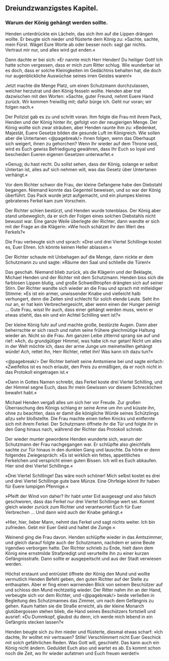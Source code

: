 
<h2>Dreiundzwanzigstes Kapitel.</h2>

<h3>Warum der König gehängt werden sollte.</h3>

Henden unterdrückte ein Lächeln, das sich ihm auf die Lippen
drängen wollte. Er beugte sich nieder und flüsterte dem König zu:
»Sachte, sachte, mein Fürst. Wäget Eure Worte ab oder besser noch:
sagt gar nichts. Vertraut mir nur, und alles wird gut enden.«

Dann dachte er bei sich: »Er nannte mich Herr Henden! Du
heiliger Gott! Ich hatte schon vergessen, dass er mich zum Ritter
schlug. Wie wunderbar ist es doch, dass er solche Kleinigkeiten im
Gedächtnis behalten hat, die doch nur augenblickliche Auswüchse
seines irren Geistes waren!«

Jetzt machte die Menge Platz, um einen Schutzmann durchzulassen,
welcher herzutrat und den König fesseln wollte. Henden aber
trat dazwischen mit den Worten: »Sachte, guter Freund, nehmt
Euere Hand zurück. Wir kommen freiwillig mit; dafür bürge ich.
Geht nur voran; wir folgen nach.«

Der Polizist gab es zu und schritt voran. Ihm folgte die Frau
mit ihrem Pack, Henden und der König hinter ihr, gefolgt von der
neugierigen Menge. Der König wollte sich zwar sträuben, aber
Henden raunte ihm zu: »Bedenket, Majestät, Euere Gesetze bilden
die gesunde Luft im Königreich. Wie sollen aber die Untertanen 
<@pagebreak/>
ihnen folgen, wenn das Oberhaupt sich weigert, ihnen zu gehorchen?
Wenn Ihr wieder auf dem Throne seid, wird es Euch gewiss Befriedigung
gewähren, dass Ihr Euch so loyal und bescheiden Eueren
eigenen Gesetzen unterwarfet.«

»Genug; du hast recht. Du sollst sehen, dass der König, solange
er selbst Untertan ist, alles auf sich nehmen will, was das Gesetz über
Untertanen verhängt.«

Vor dem Richter schwor die Frau, der kleine Gefangene habe
den Diebstahl begangen. Niemand konnte das Gegenteil beweisen,
und so war der König überführt. Das Pack wurde jetzt aufgemacht,
und ein plumpes kleines gebratenes Ferkel kam zum Vorschein.

Der Richter schien bestürzt, und Henden wurde totenblass. Der
König aber stand unbeweglich, da er sich der Folgen eines solchen
Diebstahls nicht bewusst war. Eine ganze Weile überlegte der Richter,
dann wandte er sich mit der Frage an die Klägerin: »Wie hoch
schätzet Ihr den Wert des Ferkels?«

Die Frau verbeugte sich und sprach: »Drei und drei Viertel
Schillinge kostet es, Euer Ehren. Ich könnte keinen Heller ablassen.«

Der Richter schaute mit Unbehagen auf die Menge, dann nickte
er dem Schutzmann zu und sagte: »Räume den Saal und schließe
die Türen!«

Das geschah. Niemand blieb zurück, als die Klägerin und der
Beklagte, Michael Henden und der Richter mit dem Schutzmann.
Henden biss sich die farblosen Lippen blutig, und große Schweißtropfen
drängten sich auf seiner Stirn. Der Richter wandte sich wieder an
die Frau und sprach mit mitleidiger Stimme: »Es ist ein armer, unwissender
Knabe und vielleicht halb verhungert, denn die Zeiten sind
schlecht für solch elende Leute. Seht ihn nur an, er hat kein Verbrechergesicht,
aber wenn einen der Hunger peinigt ... Gute Frau,
wisst Ihr auch, dass einer gehängt werden muss, wenn er etwas
stiehlt, das ein und ein Achtel Schilling wert ist?«

Der kleine König fuhr auf und machte große, bestürzte Augen.
Dann aber beherrschte er sich rasch und nahm seine frühere gleichmütige
Haltung wieder an. Nicht so die Frau. Am ganzen Leibe
zitternd sprang sie auf und rief: »Ach, du grundgütiger Himmel,
was habe ich nur getan! Nicht um alles in der Welt möchte ich, dass
der arme Junge um meinetwillen gehängt würde! Ach, rettet ihn,
Herr Richter, rettet ihn! Was kann ich dazu tun?«
 
<@pagebreak/>
Der Richter behielt seine Amtsmiene bei und sagte einfach:
»Zweifellos ist es noch erlaubt, den Preis zu ermäßigen, da er noch
nicht in das Protokoll eingetragen ist.«

»Dann in Gottes Namen schreibt, das Ferkel koste drei Viertel
Schilling, und der Himmel segne Euch, dass Ihr mein Gewissen
vor diesem Schrecklichen bewahrt habt.«

Michael Henden vergaß alles um sich her vor Freude. Zur großen
Überraschung des Königs schlang er seine Arme um ihn und küsste
ihn, ohne zu beachten, dass er damit die königliche Würde seines
Schützlings allzu sehr bloßstellte. Die Frau machte einen tiefen
Knicks und entfernte sich mit ihrem Ferkel. Der Schutzmann öffnete
ihr die Tür und folgte ihr in den Gang hinaus nach, während der
Richter das Protokoll schrieb.

Der wieder munter gewordene Henden wunderte sich, warum
der Schutzmann der Frau nachgegangen war. Er schlüpfte also
gleichfalls sachte zur Tür hinaus in den dunklen Gang und lauschte.
Da hörte er denn folgendes Zwiegespräch: »Es ist wirklich ein fettes,
appetitliches Ferkelchen und verspricht einen guten Bissen. Ich will
es Euch abkaufen. Hier sind drei Viertel Schillinge.«

»Drei Viertel Schillinge! Das wäre noch schöner! Mich selbst
kostet es drei und drei Viertel Schillinge gute bare Münze. Eine
Ohrfeige könnt Ihr haben für Euere lumpigen Pfennige.«

»Pfeift der Wind von daher? Ihr habt unter Eid ausgesagt und
also falsch geschworen, dass das Ferkel nur drei Viertel Schillinge wert
sei. Kommt gleich wieder zurück zum Richter und verantwortet Euch
für Euer Verbrechen ... Und dann wird auch der Knabe gehängt.«

»Hier, hier, lieber Mann, nehmt das Ferkel und sagt nichts
weiter. Ich bin zufrieden. Gebt mir Euer Geld und haltet die Zunge.«

Weinend ging die Frau davon. Henden schlüpfte wieder in das
Amtszimmer, und gleich darauf folgte auch der Schutzmann, nachdem
er seine Beute irgendwo verborgen hatte. Der Richter schrieb zu
Ende, hielt dann dem König eine ernstmilde Strafpredigt und verurteilte
ihn zu einer kurzen Gefängnisstrafe. Dann sollte er ausgepeitscht
und aus der Stadt verwiesen werden.

Höchst erstaunt und entrüstet öffnete der König den Mund und
wollte vermutlich Henden Befehl geben, den guten Richter auf der
Stelle zu enthaupten. Aber er fing einen warnenden Blick von
seinem Beschützer auf und schloss den Mund rechtzeitig wieder. Der
Ritter nahm ihn an der Hand, verbeugte sich vor dem Richter, und 
<@pagebreak/>
beide verließen in Begleitung des Schutzmannes das Zimmer, um
nach dem Gefängnis zu gehen. Kaum hatten sie die Straße erreicht,
als der kleine Monarch glutübergossen stehen blieb, die Hand seines
Beschützers fortstieß und ausrief: »Du Dummkopf, glaubst du denn,
ich werde mich lebend in ein Gefängnis stecken lassen?«

Henden beugte sich zu ihm nieder und flüsterte, diesmal etwas
scharf: »Ich dachte, Ihr wolltet mir vertrauen? Stille! Verschlimmert
nicht Euer Geschick mit solch gefährlichen Reden. Was
Gott will, geschieht. Das kann auch ein König nicht ändern. Geduldet
Euch also und wartet es ab. Es kommt schon noch die Zeit,
wo Ihr wieder aufatmen und Euch freuen werdet!«

